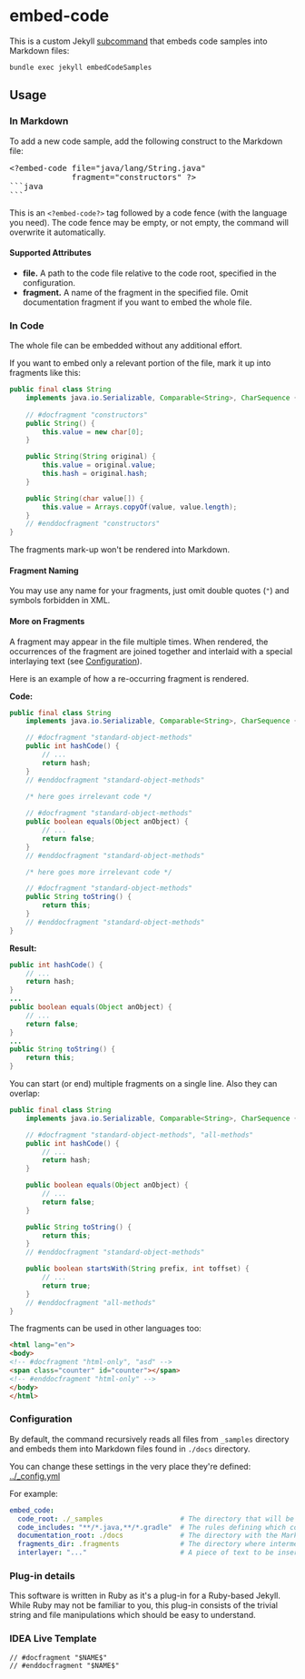 # embed-code

This is a custom Jekyll [subcommand](https://jekyllrb.com/docs/plugins/commands/) that embeds code samples into 
Markdown files:

```
bundle exec jekyll embedCodeSamples
```

## Usage

### In Markdown

To add a new code sample, add the following construct to the Markdown file:

<pre>
&lt;?embed-code file=&quot;java/lang/String.java&quot; 
             fragment=&quot;constructors&quot; ?&gt;
```java
```   
</pre>

This is an `<?embed-code?>` tag followed by a code fence (with the language you need). The code fence may be empty, 
or not empty, the command will overwrite it automatically. 

#### Supported Attributes

 * **file.** A path to the code file relative to the code root, specified in the configuration.
 * **fragment.** A name of the fragment in the specified file. Omit documentation fragment if you want to embed 
 the whole file.

### In Code

The whole file can be embedded without any additional effort.

If you want to embed only a relevant portion of the file, mark it up into fragments like this:

```java
public final class String
    implements java.io.Serializable, Comparable<String>, CharSequence {
    
    // #docfragment "constructors"
    public String() {
        this.value = new char[0];
    }

    public String(String original) {
        this.value = original.value;
        this.hash = original.hash;
    }

    public String(char value[]) {
        this.value = Arrays.copyOf(value, value.length);
    }
    // #enddocfragment "constructors"
}
```

The fragments mark-up won't be rendered into Markdown.

#### Fragment Naming

You may use any name for your fragments, just omit double quotes (`"`) and symbols forbidden in XML.

#### More on Fragments

A fragment may appear in the file multiple times. When rendered, the occurrences of the fragment are
joined together and interlaid with a special interlaying text (see [Configuration](#configuration)).

Here is an example of how a re-occurring fragment is rendered.

**Code:**

```java
public final class String
    implements java.io.Serializable, Comparable<String>, CharSequence {

    // #docfragment "standard-object-methods"
    public int hashCode() {
        // ...
        return hash;
    }
    // #enddocfragment "standard-object-methods"
    
    /* here goes irrelevant code */

    // #docfragment "standard-object-methods"
    public boolean equals(Object anObject) {
        // ...
        return false;
    }
    // #enddocfragment "standard-object-methods"

    /* here goes more irrelevant code */

    // #docfragment "standard-object-methods"
    public String toString() {
        return this;
    }
    // #enddocfragment "standard-object-methods"
}
```

**Result:**

```java
public int hashCode() {
    // ...
    return hash;
}
...
public boolean equals(Object anObject) {
    // ...
    return false;
}
...
public String toString() {
    return this;
}
```

You can start (or end) multiple fragments on a single line. Also they can overlap:

```java
public final class String
    implements java.io.Serializable, Comparable<String>, CharSequence {

    // #docfragment "standard-object-methods", "all-methods"
    public int hashCode() {
        // ...
        return hash;
    }

    public boolean equals(Object anObject) {
        // ...
        return false;
    }

    public String toString() {
        return this;
    }
    // #enddocfragment "standard-object-methods"

    public boolean startsWith(String prefix, int toffset) {
        // ...
        return true;
    }
    // #enddocfragment "all-methods"
}
``` 

The fragments can be used in other languages too:
```html
<html lang="en">
<body>
<!-- #docfragment "html-only", "asd" -->
<span class="counter" id="counter"></span>
<!-- #enddocfragment "html-only" -->
</body>
</html>
```

### Configuration

By default, the command recursively reads all files from `_samples` directory and embeds them into
Markdown files found in `./docs` directory.

You can change these settings in the very place they're defined: [../_config.yml]()

For example:
```yaml
embed_code:
  code_root: ./_samples                   # The directory that will be recursively scanned for sample code files.
  code_includes: "**/*.java,**/*.gradle"  # The rules defining which code files to consider.
  documentation_root: ./docs              # The directory with the Markdown to be processed.
  fragments_dir: .fragments               # The directory where intermediary results of the plug-in are written.
  interlayer: "..."                       # A piece of text to be inserted between occurrences of the same fragment.
```


### Plug-in details

This software is written in Ruby as it's a plug-in for a Ruby-based Jekyll. While Ruby may not be familiar to you, 
this plug-in consists of the trivial string and file manipulations which should be easy to understand. 

### IDEA Live Template

```
// #docfragment "$NAME$"
// #enddocfragment "$NAME$"
```
